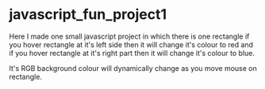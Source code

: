 # javascript_fun_project1
Here I made one small javascript project in which there is one rectangle if you hover rectangle at it's left side then it will change it's colour to red and if you hover rectangle at it's right part then it will change it's colour to blue.

It's RGB background colour will dynamically change as you move mouse on rectangle.
